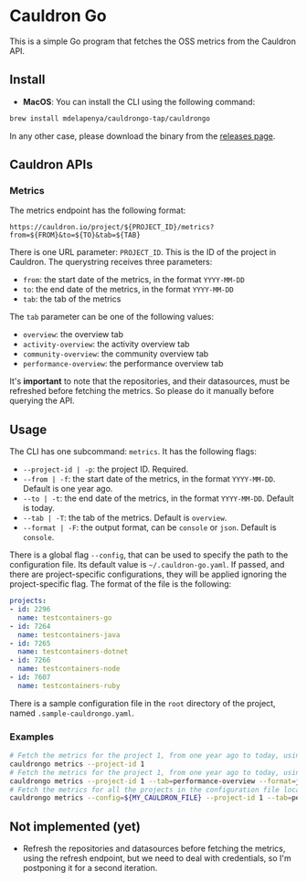 # Cauldron Go

This is a simple Go program that fetches the OSS metrics from the Cauldron API.

## Install

- **MacOS**: You can install the CLI using the following command:

```sh
brew install mdelapenya/cauldrongo-tap/cauldrongo
```

In any other case, please download the binary from the [releases page](https://github.com/mdelapenya/cauldrongo/releases).

## Cauldron APIs

### Metrics

The metrics endpoint has the following format:

```
https://cauldron.io/project/${PROJECT_ID}/metrics?from=${FROM}&to=${TO}&tab=${TAB}
```

There is one URL parameter: `PROJECT_ID`. This is the ID of the project in Cauldron. The querystring receives three parameters:

- `from`: the start date of the metrics, in the format `YYYY-MM-DD`
- `to`: the end date of the metrics, in the format `YYYY-MM-DD`
- `tab`: the tab of the metrics

The `tab` parameter can be one of the following values:

- `overview`: the overview tab
- `activity-overview`: the activity overview tab
- `community-overview`: the community overview tab
- `performance-overview`: the performance overview tab

It's **important** to note that the repositories, and their datasources, must be refreshed before fetching the metrics. So please do it manually before querying the API.

## Usage

The CLI has one subcommand: `metrics`. It has the following flags:

- `--project-id | -p`: the project ID. Required.
- `--from | -f`: the start date of the metrics, in the format `YYYY-MM-DD`. Default is one year ago.
- `--to | -t`: the end date of the metrics, in the format `YYYY-MM-DD`. Default is today.
- `--tab | -T`: the tab of the metrics. Default is `overview`.
- `--format | -F`: the output format, can be `console` or `json`. Default is `console`.

There is a global flag `--config`, that can be used to specify the path to the configuration file. Its default value is `~/.cauldron-go.yaml`. If passed, and there are project-specific configurations, they will be applied ignoring the project-specific flag. The format of the file is the following:

```yaml
projects:
- id: 2296
  name: testcontainers-go
- id: 7264
  name: testcontainers-java
- id: 7265
  name: testcontainers-dotnet
- id: 7266
  name: testcontainers-node
- id: 7607
  name: testcontainers-ruby
```

There is a sample configuration file in the `root` directory of the project, named `.sample-cauldrongo.yaml`.

### Examples

```sh
# Fetch the metrics for the project 1, from one year ago to today, using the overview tab, in the console format.
cauldrongo metrics --project-id 1
# Fetch the metrics for the project 1, from one year ago to today, using the performance overview tab, in the JSON format.
cauldrongo metrics --project-id 1 --tab=performance-overview --format=json
# Fetch the metrics for all the projects in the configuration file located in the ${MY_CAULDRON_FILE} path, from one year ago to today, using the performance overview tab, in the JSON format.
cauldrongo metrics --config=${MY_CAULDRON_FILE} --project-id 1 --tab=performance-overview --format=json
```

## Not implemented (yet)

- Refresh the repositories and datasources before fetching the metrics, using the refresh endpoint, but we need to deal with credentials, so I'm postponing it for a second iteration.
